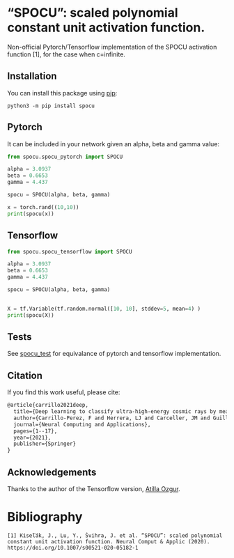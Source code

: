 # “SPOCU”: scaled polynomial constant unit activation function.

Non-official Pytorch/Tensorflow implementation of the SPOCU activation function [1], for the case when
c=infinite.


## Installation

You can install this package using [pip](https://pypi.org/project/spocu/):

```
python3 -m pip install spocu
```

## Pytorch

It can be included in your network given an alpha, beta and gamma value:

```python
from spocu.spocu_pytorch import SPOCU

alpha = 3.0937
beta = 0.6653
gamma = 4.437

spocu = SPOCU(alpha, beta, gamma)

x = torch.rand((10,10))
print(spocu(x))

```



## Tensorflow


```python
from spocu.spocu_tensorflow import SPOCU

alpha = 3.0937
beta = 0.6653
gamma = 4.437

spocu = SPOCU(alpha, beta, gamma)

  
X = tf.Variable(tf.random.normal([10, 10], stddev=5, mean=4) )
print(spocu(X))

```


## Tests

See [spocu_test](spocu_test.py) for equivalance of pytorch and tensorflow implementation.


## Citation

If you find this work useful, please cite:

```latex
@article{carrillo2021deep,
  title={Deep learning to classify ultra-high-energy cosmic rays by means of PMT signals},
  author={Carrillo-Perez, F and Herrera, LJ and Carceller, JM and Guill{\'e}n, A},
  journal={Neural Computing and Applications},
  pages={1--17},
  year={2021},
  publisher={Springer}
}
```

## Acknowledgements

Thanks to the author of the Tensorflow version, [Atilla Ozgur](https://github.com/ati-ozgur).

# Bibliography

```
[1] Kiseľák, J., Lu, Y., Švihra, J. et al. “SPOCU”: scaled polynomial constant unit activation function. Neural Comput & Applic (2020). https://doi.org/10.1007/s00521-020-05182-1
```


